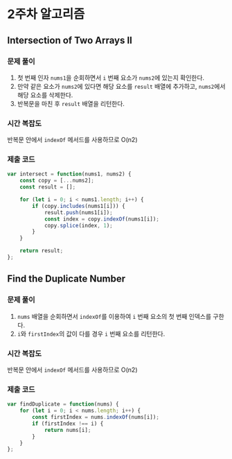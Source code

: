 # 2주차 알고리즘
## Intersection of Two Arrays II
### 문제 풀이
1. 첫 번째 인자 `nums1`을 순회하면서 `i` 번째 요소가 `nums2`에 있는지 확인한다.
2. 만약 같은 요소가 `nums2`에 있다면 해당 요소를 `result` 배열에 추가하고,
`nums2`에서 해당 요소를 삭제한다.
3. 반복문을 마친 후 `result` 배열을 리턴한다.

### 시간 복잡도
반복문 안에서 `indexOf` 메서드를 사용하므로 O(n2)

### 제출 코드
```javascript
var intersect = function(nums1, nums2) {
	const copy = [...nums2];
	const result = [];

	for (let i = 0; i < nums1.length; i++) {
		if (copy.includes(nums1[i])) {
			result.push(nums1[i]);
			const index = copy.indexOf(nums1[i]);
			copy.splice(index, 1);
		}
	}

	return result;
};
```

## Find the Duplicate Number
### 문제 풀이
1. `nums` 배열을 순회하면서 `indexOf`를 이용하여 `i` 번째 요소의 첫 번째 인덱스를 구한다.
2. `i`와 `firstIndex`의 값이 다를 경우 `i` 번째 요소를 리턴한다.

### 시간 복잡도
반복문 안에서 `indexOf` 메서드를 사용하므로 O(n2)

### 제출 코드
```javascript
var findDuplicate = function(nums) {
	for (let i = 0; i < nums.length; i++) {
		const firstIndex = nums.indexOf(nums[i]);
		if (firstIndex !== i) {
			return nums[i];
		}
	}
};
```

